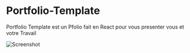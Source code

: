 # Portfolio-Template
Portfolio Template est un Pfolio fait en React pour vous presenter vous et votre Travail

![Screenshot](screenshot.png)
